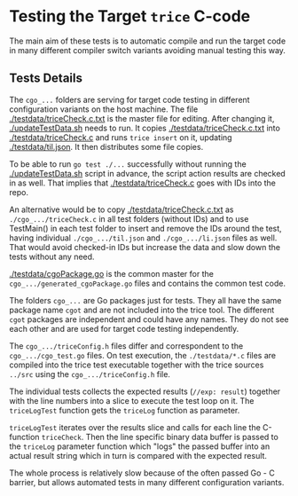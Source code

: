 # Testing the Target `trice` C-code

The main aim of these tests is to automatic compile and run the target code in many different compiler switch variants avoiding manual testing this way.

## Tests Details

The `cgo_...` folders are serving for target code testing in different configuration variants on the host machine. The file [./testdata/triceCheck.c.txt](./testdata/triceCheck.c.txt) is the master file for editing. After changing it, [./updateTestData.sh](./updateTestData.sh) needs to run. It copies [./testdata/triceCheck.c.txt](./testdata/triceCheck.c.txt) into [./testdata/triceCheck.c](./testdata/triceCheck.c) and runs `trice insert` on it, updating [./testdata/til.json](./testdata/til.json). It then distributes some file copies.

To be able to run `go test ./...` successfully without running the [./updateTestData.sh](./updateTestData.sh) script in advance, the script action results are checked in as well. That implies that [./testdata/triceCheck.c](./testdata/triceCheck.c) goes with IDs into the repo.

An alternative would be to copy [./testdata/triceCheck.c.txt](./testdata/triceCheck.c.txt) as `./cgo_.../triceCheck.c` in all test folders (without IDs) and to use TestMain() in each test folder to insert and remove the IDs around the test, having individual `./cgo_.../til.json` and `./cgo_.../li.json` files as well. That would avoid checked-in IDs but increase the data and slow down the tests without any need.

[./testdata/cgoPackage.go](./testdata/cgoPackage.go) is the common master for the `cgo_.../generated_cgoPackage.go` files and contains the common test code. 

The folders `cgo_...` are Go packages just for tests. They all have the same package name `cgot` and are not included into the trice tool. The different `cgot` packages are independent and could have any names. They do not see each other and are used for target code testing independently.

The `cgo_.../triceConfig.h` files differ and correspondent to the `cgo_.../cgo_test.go` files. On test execution, the `./testdata/*.c` files are compiled into the trice test executable together with the trice sources `../src` using the `cgo_.../triceConfig.h` file. 

The individual tests collects the expected results (`//exp: result`) together with the line numbers into a slice to execute the test loop on it. The `triceLogTest` function gets the `triceLog` function as parameter.

`triceLogTest` iterates over the results slice and calls for each line the C-function `triceCheck`. Then the line specific binary data buffer is passed to the `triceLog` parameter function which "logs" the passed buffer into an actual result string which in turn is compared with the expected result.

The whole process is relatively slow because of the often passed Go - C barrier, but allows automated tests in many different configuration variants.

